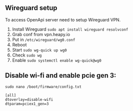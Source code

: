 ## Wireguard setup

To access OpenApi server need to setup Wireguard VPN.

1. Install Wireguard `sudo apt install wireguard resolvconf`
2. Grab conf from vpn.heapy.io
3. Put in `/etc/wireguard/wg0.conf`
4. Reboot
5. Start `sudo wg-quick up wg0`
6. Check `sudo wg`
7. Enable `sudo systemctl enable wg-quick@wg0`

## Disable wi-fi and enable pcie gen 3:

```
sudo nano /boot/firmware/config.txt

[all]
dtoverlay=disable-wifi
dtparam=pciex1_gen=3
```
